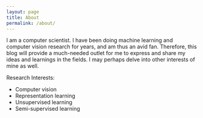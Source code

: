 ```yaml
---
layout: page
title: About
permalink: /about/
---
```


I am a computer scientist. I have been doing machine learning and computer vision research for years, and am thus an avid fan. Therefore, this blog will provide a much-needed outlet for me to express and share my ideas and learnings in the fields. I may perhaps delve into other interests of mine as well.

Research Interests:

- Computer vision
- Representation learning
- Unsupervised learning
- Semi-supervised learning
